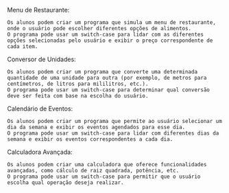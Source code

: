 Menu de Restaurante:

    Os alunos podem criar um programa que simula um menu de restaurante, onde o usuário pode escolher diferentes opções de alimentos.
    O programa pode usar um switch-case para lidar com as diferentes opções selecionadas pelo usuário e exibir o preço correspondente de cada item.

Conversor de Unidades:

    Os alunos podem criar um programa que converte uma determinada quantidade de uma unidade para outra (por exemplo, de metros para centímetros, de litros para mililitros, etc.).
    O programa pode usar um switch-case para determinar qual conversão deve ser feita com base na escolha do usuário.

Calendário de Eventos:

    Os alunos podem criar um programa que permite ao usuário selecionar um dia da semana e exibir os eventos agendados para esse dia.
    O programa pode usar um switch-case para lidar com diferentes dias da semana e exibir os eventos correspondentes a cada dia.

Calculadora Avançada:

    Os alunos podem criar uma calculadora que oferece funcionalidades avançadas, como cálculo de raiz quadrada, potência, etc.
    O programa pode usar um switch-case para permitir que o usuário escolha qual operação deseja realizar.